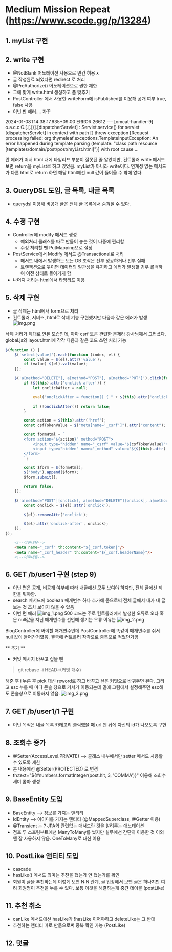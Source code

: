 # Medium Mission Repeat (https://www.scode.gg/p/13284)

## 1. myList 구현

## 2. write 구현
- @NotBlank 어노테이션 사용으로 빈칸 허용 x
- 글 작성완료 되었다면 redirect 로 처리
- @PreAuthorize() 어노테이션으로 권한 제한
- 그에 맞게 write.html 생성하고 폼 맞추기
- PostController 에서 사용한 writeForm에 isPublished를 이용해 공개 여부 true, false 사용
- 이번 판 에러.... 자꾸 

2024-01-08T14:38:17.635+09:00 ERROR 26612 --- [omcat-handler-9] o.a.c.c.C.[.[.[/].[dispatcherServlet]    : Servlet.service() for servlet [dispatcherServlet] in context with path [] threw exception [Request processing failed: org.thymeleaf.exceptions.TemplateInputException: An error happened during template parsing (template: "class path resource [templates/domain/post/post/myList.html]")] with root cause ...

란 에러가 떠서 html 내에 타임리프 부분이 잘못된 줄 알았지만, 컨트롤러 write 메서드 보면
return을 myList로 하고 있었음. myList가 아니라 write이다. 연계성 없는 메서드가 다른 html로 return 하면 해당 html에선 null 값이 들어올 수 밖에 없다.

## 3. QueryDSL 도입, 글 목록, 내글 목록

- querydsl 이용해 비공개 글은 전체 글 목록에서 숨겨질 수 있다.

## 4. 수정 구현

- Controller에 modify 메서드 생성
  - 예외처리 클래스를 따로 만들어 놓는 것이 나중에 편리함
  - 수정 처리할 땐 PutMapping으로 설정
- PostService에서 Modify 메서드 @Transactional로 처리
  - 매서드 내에서 발생하는 모든 DB 조작은 전부 성공하거나 전부 실패
  - 트랜잭션으로 묶이면 데이터의 일관성을 유지하고 에러가 발생할 경우 롤백하여 이전 상태로 돌아가게 함
- 나머지 처리는 html에서 타임리프 이용

## 5. 삭제 구현

- 글 삭제는 html에서 form으로 처리
- 컨트롤러, 서비스, html로 삭제 기능 구현했지만 다음과 같은 에러가 발생
![img.png](img.png)

삭제 처리가 제대로 안된 모습인데, 아마 csrf 토큰 관련한 문제라 강사님께서 그러셨다. global.js와 layout.html에 각각 다음과 같은 코드 쓰면 처리 가능

```javascript global.js
$(function () {
    $('select[value]').each(function (index, el) {
        const value = $(el).attr('value');
        if (value) $(el).val(value);
    });

    $('a[method="DELETE"], a[method="POST"], a[method="PUT"]').click(function (e) {
        if ($(this).attr('onclick-after')) {
            let onclickAfter = null;

            eval("onclickAfter = function() { " + $(this).attr('onclick-after') + "}");

            if (!onclickAfter()) return false;
        }

        const action = $(this).attr('href');
        const csfTokenValue = $("meta[name='_csrf']").attr("content");

        const formHtml = `
        <form action="${action}" method="POST">
            <input type="hidden" name="_csrf" value="${csfTokenValue}">
            <input type="hidden" name="_method" value="${$(this).attr('method')}">
        </form>
        `;

        const $form = $(formHtml);
        $('body').append($form);
        $form.submit();

        return false;
    });

    $('a[method="POST"][onclick], a[method="DELETE"][onclick], a[method="PUT"][onclick]').each(function (index, el) {
        const onclick = $(el).attr('onclick');

        $(el).removeAttr('onclick');

        $(el).attr('onclick-after', onclick);
    });
});
```

```html layout.html
    <!--이전내용-->
    <meta name="_csrf" th:content="${_csrf.token}"/>
    <meta name="_csrf_header" th:content="${_csrf.headerName}"/>
    <!--이후내용-->
```

## 6. GET /b/user1 구현 (step 9)

- 이번 편은 공개, 비공개 여부에 따라 내글에선 모두 보여야 하지만, 전체 글에선 제한을 둬야함.
- search 메서드에 boolean 매개변수 하나 추가해 줌으로써 전체 글에서 내가 내 글 보는 것 조차 보이지 않을 수 있음
- 이번 편 에러
![img_1.png](img_1.png)
500 코드는 주로 컨트롤러에서 발생한 오류로 오타 혹은 null값을 지닌 매개변수를 선언해 생기는 오류
이유는
![img_2.png](img_2.png)

BlogController에 써야할 매개변수인데 PostController에 똑같이 매개변수를 줘서 null 값이 들어간거였음. 결국에 컨트롤러 착각으로 중복으로 적었던거임

** 추가 **

- 커밋 메시지 바꾸고 싶을 땐
> git rebase -i HEAD~(커밋 개수)

해준 후 i 누른 후 pick 대신 reword로 하고 바꾸고 싶은 커밋으로 바꿔주면 된다.
그리고 esc 누를 때 마다 콘솔 창으로 커서가 이동되는데 밑에 그림에서 설정해주면 esc해도 콘솔창으로 이동하지 않음.
![img_3.png](img_3.png)

## 7. GET /b/user1/1 구현

- 이번 목적은 내글 목록 카테고리 클릭했을 때 url 맨 뒤에 자신의 id가 나오도록 구현

## 8. 조회수 증가

- @Setter(AccessLevel.PRIVATE) --> 클래스 내부에서만 setter 메서드 사용할 수 있도록 제한
- 본 내용에선 @Setter(PROTECTED) 로 변경
-  th:text="${#numbers.formatInteger(post.hit, 3, 'COMMA')}" 이용해 조회수 세미 콤마 생성

## 9. BaseEntity 도입

- BaseEntity --> 정보를 가지는 앤티티
- IdEntity --> 아이디를 가지는 앤티티 (@MappedSuperclass, @Getter 이용)
- @Transient 는 ? JPA와 관련없는 매서드란 것을 알려주는 애노테이션
- 점프 투 스프링부트에선 ManyToMany를 썼지만 실무에선 간단히 이용한 것 이외엔 잘 사용하지 않음. OneToMany로 대신 이용

## 10. PostLike 앤티티 도입

- cascade
- hasLike() 메서드 의미는 추천을 했는가 안 했는가를 확인
- 회원이 글을 추천하는데 이렇게 보면 N:N 관계, 글 입장에서 보면 글은 하나지만 여려 회원명이 추천을 누를 수 있다. 보통 이것을 해결하는게
중간 테이블 (postLike)

## 11. 추천 취소

- canLike 메서드에선 hasLike가 !hasLike 이어야하고 deleteLike는 그 반대
- 추천하는 앤티티 따로 만듦으로써 중복 확인 가능 (PostLike)

## 12. 댓글

